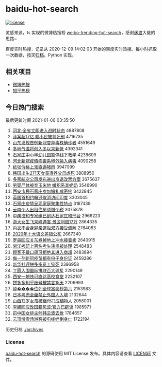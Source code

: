 # baidu-hot-search

[![license](https://img.shields.io/github/license/Arrackisarookie/baidu-hot-search)](https://github.com/Arrackisarookie/baidu-hot-search/blob/master/LICENSE)

灵感来源，ts 实现的微博热搜榜 [weibo-trending-hot-search](https://github.com/justjavac/weibo-trending-hot-search)，感谢[迷渡](https://github.com/justjavac)大佬的思路~

百度实时热搜，记录从 2020-12-09 14:02:03 开始的百度实时热搜。每小时抓取一次数据，按天[归档](./archives)。Python 实现。

## 相关项目
+ [微博热搜](https://github.com/Arrackisarookie/weibo-hot-search)
+ [知乎热榜](https://github.com/Arrackisarookie/zhihu-top-search)

## 今日热门搜索

<!-- Rank Begin -->

最后更新时间 2021-01-06 03:35:50

1. [河北:全省立即进入战时状态](http://www.baidu.com/baidu?cl=3&tn=SE_baiduhomet8_jmjb7mjw&rsv_dl=fyb_top&fr=top1000&wd=%BA%D3%B1%B1%3A%C8%AB%CA%A1%C1%A2%BC%B4%BD%F8%C8%EB%D5%BD%CA%B1%D7%B4%CC%AC) 4887808
1. [涉案超17亿 赖小民被判死刑](http://www.baidu.com/baidu?cl=3&tn=SE_baiduhomet8_jmjb7mjw&rsv_dl=fyb_top&fr=top1000&wd=%C9%E6%B0%B8%B3%AC17%D2%DA%20%C0%B5%D0%A1%C3%F1%B1%BB%C5%D0%CB%C0%D0%CC) 4716735
1. [山东发现首例新冠变异毒株确诊者](http://www.baidu.com/baidu?cl=3&tn=SE_baiduhomet8_jmjb7mjw&rsv_dl=fyb_top&fr=top1000&wd=%C9%BD%B6%AB%B7%A2%CF%D6%CA%D7%C0%FD%D0%C2%B9%DA%B1%E4%D2%EC%B6%BE%D6%EA%C8%B7%D5%EF%D5%DF) 4551649
1. [多地气温将创入冬以来新低](http://www.baidu.com/baidu?cl=3&tn=SE_baiduhomet8_jmjb7mjw&rsv_dl=fyb_top&fr=top1000&wd=%B6%E0%B5%D8%C6%F8%CE%C2%BD%AB%B4%B4%C8%EB%B6%AC%D2%D4%C0%B4%D0%C2%B5%CD) 4392341
1. [石家庄中小学幼儿园暂停线下教学](http://www.baidu.com/baidu?cl=3&tn=SE_baiduhomet8_jmjb7mjw&rsv_dl=fyb_top&fr=top1000&wd=%CA%AF%BC%D2%D7%AF%D6%D0%D0%A1%D1%A7%D3%D7%B6%F9%D4%B0%D4%DD%CD%A3%CF%DF%CF%C2%BD%CC%D1%A7) 4238609
1. [河北新冠疫情病毒系境外输入病毒](http://www.baidu.com/baidu?cl=3&tn=SE_baiduhomet8_jmjb7mjw&rsv_dl=fyb_top&fr=top1000&wd=%BA%D3%B1%B1%D0%C2%B9%DA%D2%DF%C7%E9%B2%A1%B6%BE%CF%B5%BE%B3%CD%E2%CA%E4%C8%EB%B2%A1%B6%BE) 4090258
1. [纸张价格上涨直逼猪肉](http://www.baidu.com/baidu?cl=3&tn=SE_baiduhomet8_jmjb7mjw&rsv_dl=fyb_top&fr=top1000&wd=%D6%BD%D5%C5%BC%DB%B8%F1%C9%CF%D5%C7%D6%B1%B1%C6%D6%ED%C8%E2) 3947099
1. [韩国出生271天女童遭养父母虐死](http://www.baidu.com/baidu?cl=3&tn=SE_baiduhomet8_jmjb7mjw&rsv_dl=fyb_top&fr=top1000&wd=%BA%AB%B9%FA%B3%F6%C9%FA271%CC%EC%C5%AE%CD%AF%D4%E2%D1%F8%B8%B8%C4%B8%C5%B0%CB%C0) 3808950
1. [多家航空公司发布进出京退改票方案](http://www.baidu.com/baidu?cl=3&tn=SE_baiduhomet8_jmjb7mjw&rsv_dl=fyb_top&fr=top1000&wd=%B6%E0%BC%D2%BA%BD%BF%D5%B9%AB%CB%BE%B7%A2%B2%BC%BD%F8%B3%F6%BE%A9%CD%CB%B8%C4%C6%B1%B7%BD%B0%B8) 3675637
1. [男婴尸体被弃玉米地 嫌犯系其奶奶](http://www.baidu.com/baidu?cl=3&tn=SE_baiduhomet8_jmjb7mjw&rsv_dl=fyb_top&fr=top1000&wd=%C4%D0%D3%A4%CA%AC%CC%E5%B1%BB%C6%FA%D3%F1%C3%D7%B5%D8%20%CF%D3%B7%B8%CF%B5%C6%E4%C4%CC%C4%CC) 3546990
1. [西安市民石家庄参加婚礼成密接](http://www.baidu.com/baidu?cl=3&tn=SE_baiduhomet8_jmjb7mjw&rsv_dl=fyb_top&fr=top1000&wd=%CE%F7%B0%B2%CA%D0%C3%F1%CA%AF%BC%D2%D7%AF%B2%CE%BC%D3%BB%E9%C0%F1%B3%C9%C3%DC%BD%D3) 3422845
1. [英国首相约翰逊取消访问印度](http://www.baidu.com/baidu?cl=3&tn=SE_baiduhomet8_jmjb7mjw&rsv_dl=fyb_top&fr=top1000&wd=%D3%A2%B9%FA%CA%D7%CF%E0%D4%BC%BA%B2%D1%B7%C8%A1%CF%FB%B7%C3%CE%CA%D3%A1%B6%C8) 3303045
1. [石家庄疫情呈现家庭聚集性特点](http://www.baidu.com/baidu?cl=3&tn=SE_baiduhomet8_jmjb7mjw&rsv_dl=fyb_top&fr=top1000&wd=%CA%AF%BC%D2%D7%AF%D2%DF%C7%E9%B3%CA%CF%D6%BC%D2%CD%A5%BE%DB%BC%AF%D0%D4%CC%D8%B5%E3) 3187439
1. [云南个人出租住房须缴个税](http://www.baidu.com/baidu?cl=3&tn=SE_baiduhomet8_jmjb7mjw&rsv_dl=fyb_top&fr=top1000&wd=%D4%C6%C4%CF%B8%F6%C8%CB%B3%F6%D7%E2%D7%A1%B7%BF%D0%EB%BD%C9%B8%F6%CB%B0) 3075878
1. [中疾控和专家组已到达石家庄和邢台](http://www.baidu.com/baidu?cl=3&tn=SE_baiduhomet8_jmjb7mjw&rsv_dl=fyb_top&fr=top1000&wd=%D6%D0%BC%B2%BF%D8%BA%CD%D7%A8%BC%D2%D7%E9%D2%D1%B5%BD%B4%EF%CA%AF%BC%D2%D7%AF%BA%CD%D0%CF%CC%A8) 2968223
1. [浙大女生飞来峰遇害 景区判赔17万](http://www.baidu.com/baidu?cl=3&tn=SE_baiduhomet8_jmjb7mjw&rsv_dl=fyb_top&fr=top1000&wd=%D5%E3%B4%F3%C5%AE%C9%FA%B7%C9%C0%B4%B7%E5%D3%F6%BA%A6%20%BE%B0%C7%F8%C5%D0%C5%E217%CD%F2) 2864335
1. [内衣不合身迎亲遭拒双方接受调解](http://www.baidu.com/baidu?cl=3&tn=SE_baiduhomet8_jmjb7mjw&rsv_dl=fyb_top&fr=top1000&wd=%C4%DA%D2%C2%B2%BB%BA%CF%C9%ED%D3%AD%C7%D7%D4%E2%BE%DC%CB%AB%B7%BD%BD%D3%CA%DC%B5%F7%BD%E2) 2764083
1. [2020年十大语文差错公布](http://www.baidu.com/baidu?cl=3&tn=SE_baiduhomet8_jmjb7mjw&rsv_dl=fyb_top&fr=top1000&wd=2020%C4%EA%CA%AE%B4%F3%D3%EF%CE%C4%B2%EE%B4%ED%B9%AB%B2%BC) 2667340
1. [罗森回应关东煮掉地上冲水接着卖](http://www.baidu.com/baidu?cl=3&tn=SE_baiduhomet8_jmjb7mjw&rsv_dl=fyb_top&fr=top1000&wd=%C2%DE%C9%AD%BB%D8%D3%A6%B9%D8%B6%AB%D6%F3%B5%F4%B5%D8%C9%CF%B3%E5%CB%AE%BD%D3%D7%C5%C2%F4) 2640915
1. [浙江考研上百名考生违规被处理](http://www.baidu.com/baidu?cl=3&tn=SE_baiduhomet8_jmjb7mjw&rsv_dl=fyb_top&fr=top1000&wd=%D5%E3%BD%AD%BF%BC%D1%D0%C9%CF%B0%D9%C3%FB%BF%BC%C9%FA%CE%A5%B9%E6%B1%BB%B4%A6%C0%ED) 2548483
1. [顾客不戴口罩可拒绝其进入商超](http://www.baidu.com/baidu?cl=3&tn=SE_baiduhomet8_jmjb7mjw&rsv_dl=fyb_top&fr=top1000&wd=%B9%CB%BF%CD%B2%BB%B4%F7%BF%DA%D5%D6%BF%C9%BE%DC%BE%F8%C6%E4%BD%F8%C8%EB%C9%CC%B3%AC) 2483894
1. [每一剂新冠疫苗都有电子身份证](http://www.baidu.com/baidu?cl=3&tn=SE_baiduhomet8_jmjb7mjw&rsv_dl=fyb_top&fr=top1000&wd=%C3%BF%D2%BB%BC%C1%D0%C2%B9%DA%D2%DF%C3%E7%B6%BC%D3%D0%B5%E7%D7%D3%C9%ED%B7%DD%D6%A4) 2459286
1. [新华社评拼多多员工猝死](http://www.baidu.com/baidu?cl=3&tn=SE_baiduhomet8_jmjb7mjw&rsv_dl=fyb_top&fr=top1000&wd=%D0%C2%BB%AA%C9%E7%C6%C0%C6%B4%B6%E0%B6%E0%D4%B1%B9%A4%E2%A7%CB%C0) 2396958
1. [丁霞入围国际排联百大球星](http://www.baidu.com/baidu?cl=3&tn=SE_baiduhomet8_jmjb7mjw&rsv_dl=fyb_top&fr=top1000&wd=%B6%A1%CF%BC%C8%EB%CE%A7%B9%FA%BC%CA%C5%C5%C1%AA%B0%D9%B4%F3%C7%F2%D0%C7) 2290149
1. [西安一地铁可直达高校食堂](http://www.baidu.com/baidu?cl=3&tn=SE_baiduhomet8_jmjb7mjw&rsv_dl=fyb_top&fr=top1000&wd=%CE%F7%B0%B2%D2%BB%B5%D8%CC%FA%BF%C9%D6%B1%B4%EF%B8%DF%D0%A3%CA%B3%CC%C3) 2232107
1. [拼多多知乎账号被禁言15天](http://www.baidu.com/baidu?cl=3&tn=SE_baiduhomet8_jmjb7mjw&rsv_dl=fyb_top&fr=top1000&wd=%C6%B4%B6%E0%B6%E0%D6%AA%BA%F5%D5%CB%BA%C5%B1%BB%BD%FB%D1%D415%CC%EC) 2209993
1. [钟����位列全球富豪榜第六](http://www.baidu.com/baidu?cl=3&tn=SE_baiduhomet8_jmjb7mjw&rsv_dl=fyb_top&fr=top1000&wd=%D6%D3%B1%98%B1%98%CE%BB%C1%D0%C8%AB%C7%F2%B8%BB%BA%C0%B0%F1%B5%DA%C1%F9) 2153983
1. [日本考虑全面禁止外国人入境](http://www.baidu.com/baidu?cl=3&tn=SE_baiduhomet8_jmjb7mjw&rsv_dl=fyb_top&fr=top1000&wd=%C8%D5%B1%BE%BF%BC%C2%C7%C8%AB%C3%E6%BD%FB%D6%B9%CD%E2%B9%FA%C8%CB%C8%EB%BE%B3) 2132644
1. [山西12岁女孩被继母打成植物人](http://www.baidu.com/baidu?cl=3&tn=SE_baiduhomet8_jmjb7mjw&rsv_dl=fyb_top&fr=top1000&wd=%C9%BD%CE%F712%CB%EA%C5%AE%BA%A2%B1%BB%BC%CC%C4%B8%B4%F2%B3%C9%D6%B2%CE%EF%C8%CB) 2058001
1. [李娜回应改国籍风波:官方已辟谣](http://www.baidu.com/baidu?cl=3&tn=SE_baiduhomet8_jmjb7mjw&rsv_dl=fyb_top&fr=top1000&wd=%C0%EE%C4%C8%BB%D8%D3%A6%B8%C4%B9%FA%BC%AE%B7%E7%B2%A8%3A%B9%D9%B7%BD%D2%D1%B1%D9%D2%A5) 1985971
1. [前中国女排主帅韩云波去世](http://www.baidu.com/baidu?cl=3&tn=SE_baiduhomet8_jmjb7mjw&rsv_dl=fyb_top&fr=top1000&wd=%C7%B0%D6%D0%B9%FA%C5%AE%C5%C5%D6%F7%CB%A7%BA%AB%D4%C6%B2%A8%C8%A5%CA%C0) 1784657
1. [云顶滑雪场游客被电线绊倒身亡](http://www.baidu.com/baidu?cl=3&tn=SE_baiduhomet8_jmjb7mjw&rsv_dl=fyb_top&fr=top1000&wd=%D4%C6%B6%A5%BB%AC%D1%A9%B3%A1%D3%CE%BF%CD%B1%BB%B5%E7%CF%DF%B0%ED%B5%B9%C9%ED%CD%F6) 1722194
<!-- Rank End -->

历史归档 [./archives](./archives)

### License

[baidu-hot-search](https://github.com/Arrackisarookie/baidu-hot-search) 的源码使用 MIT License 发布。具体内容请查看 [LICENSE](./LICENSE) 文件。
